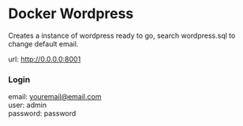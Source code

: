 # Docker Wordpress
Creates a instance of wordpress ready to go, search wordpress.sql to change default email.

url: http://0.0.0.0:8001

### Login

email: youremail@email.com  
user: admin  
password: password  

